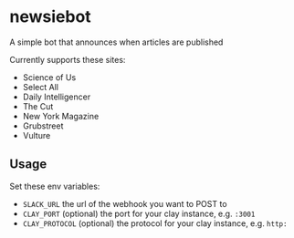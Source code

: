 # newsiebot
A simple bot that announces when articles are published

Currently supports these sites:

* Science of Us
* Select All
* Daily Intelligencer
* The Cut
* New York Magazine
* Grubstreet
* Vulture

## Usage

Set these env variables:

* `SLACK_URL` the url of the webhook you want to POST to
* `CLAY_PORT` (optional) the port for your clay instance, e.g. `:3001`
* `CLAY_PROTOCOL` (optional) the protocol for your clay instance, e.g. `http:`

